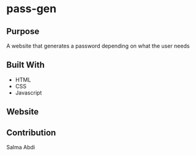 # pass-gen

## Purpose
A website that generates a password depending on what the user needs

## Built With
* HTML
* CSS
* Javascript 

## Website


## Contribution
Salma Abdi

